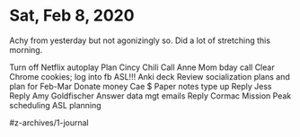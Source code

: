 # Sat, Feb 8, 2020
Achy from yesterday but not agonizingly so. Did a lot of stretching this morning.  

Turn off Netflix autoplay
Plan Cincy Chili
Call Anne
Mom bday call
Clear Chrome cookies; log into fb
ASL!!! Anki deck
Review socialization plans and plan for Feb-Mar
Donate money
Cae $
Paper notes type up
Reply Jess
Reply Amy Goldfischer
Answer data mgt emails
Reply Cormac
Mission Peak scheduling
ASL planning


#z-archives/1-journal